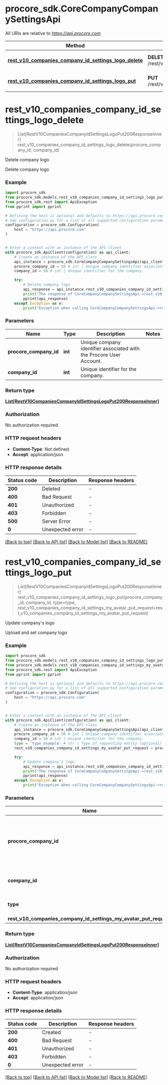 # procore_sdk.CoreCompanyCompanySettingsApi

All URIs are relative to *https://api.procore.com*

Method | HTTP request | Description
------------- | ------------- | -------------
[**rest_v10_companies_company_id_settings_logo_delete**](CoreCompanyCompanySettingsApi.md#rest_v10_companies_company_id_settings_logo_delete) | **DELETE** /rest/v1.0/companies/{company_id}/settings/logo | Delete company logo
[**rest_v10_companies_company_id_settings_logo_put**](CoreCompanyCompanySettingsApi.md#rest_v10_companies_company_id_settings_logo_put) | **PUT** /rest/v1.0/companies/{company_id}/settings/logo | Update company&#39;s logo


# **rest_v10_companies_company_id_settings_logo_delete**
> List[RestV10CompaniesCompanyIdSettingsLogoPut200ResponseInner] rest_v10_companies_company_id_settings_logo_delete(procore_company_id, company_id)

Delete company logo

Delete company logo

### Example


```python
import procore_sdk
from procore_sdk.models.rest_v10_companies_company_id_settings_logo_put200_response_inner import RestV10CompaniesCompanyIdSettingsLogoPut200ResponseInner
from procore_sdk.rest import ApiException
from pprint import pprint

# Defining the host is optional and defaults to https://api.procore.com
# See configuration.py for a list of all supported configuration parameters.
configuration = procore_sdk.Configuration(
    host = "https://api.procore.com"
)


# Enter a context with an instance of the API client
with procore_sdk.ApiClient(configuration) as api_client:
    # Create an instance of the API class
    api_instance = procore_sdk.CoreCompanyCompanySettingsApi(api_client)
    procore_company_id = 56 # int | Unique company identifier associated with the Procore User Account.
    company_id = 56 # int | Unique identifier for the company.

    try:
        # Delete company logo
        api_response = api_instance.rest_v10_companies_company_id_settings_logo_delete(procore_company_id, company_id)
        print("The response of CoreCompanyCompanySettingsApi->rest_v10_companies_company_id_settings_logo_delete:\n")
        pprint(api_response)
    except Exception as e:
        print("Exception when calling CoreCompanyCompanySettingsApi->rest_v10_companies_company_id_settings_logo_delete: %s\n" % e)
```



### Parameters


Name | Type | Description  | Notes
------------- | ------------- | ------------- | -------------
 **procore_company_id** | **int**| Unique company identifier associated with the Procore User Account. | 
 **company_id** | **int**| Unique identifier for the company. | 

### Return type

[**List[RestV10CompaniesCompanyIdSettingsLogoPut200ResponseInner]**](RestV10CompaniesCompanyIdSettingsLogoPut200ResponseInner.md)

### Authorization

No authorization required

### HTTP request headers

 - **Content-Type**: Not defined
 - **Accept**: application/json

### HTTP response details

| Status code | Description | Response headers |
|-------------|-------------|------------------|
**200** | Deleted |  -  |
**400** | Bad Request |  -  |
**401** | Unauthorized |  -  |
**403** | Forbidden |  -  |
**500** | Server Error |  -  |
**0** | Unexpected error |  -  |

[[Back to top]](#) [[Back to API list]](../README.md#documentation-for-api-endpoints) [[Back to Model list]](../README.md#documentation-for-models) [[Back to README]](../README.md)

# **rest_v10_companies_company_id_settings_logo_put**
> List[RestV10CompaniesCompanyIdSettingsLogoPut200ResponseInner] rest_v10_companies_company_id_settings_logo_put(procore_company_id, company_id, type=type, rest_v10_companies_company_id_settings_my_avatar_put_request=rest_v10_companies_company_id_settings_my_avatar_put_request)

Update company's logo

Upload and set company logo

### Example


```python
import procore_sdk
from procore_sdk.models.rest_v10_companies_company_id_settings_logo_put200_response_inner import RestV10CompaniesCompanyIdSettingsLogoPut200ResponseInner
from procore_sdk.models.rest_v10_companies_company_id_settings_my_avatar_put_request import RestV10CompaniesCompanyIdSettingsMyAvatarPutRequest
from procore_sdk.rest import ApiException
from pprint import pprint

# Defining the host is optional and defaults to https://api.procore.com
# See configuration.py for a list of all supported configuration parameters.
configuration = procore_sdk.Configuration(
    host = "https://api.procore.com"
)


# Enter a context with an instance of the API client
with procore_sdk.ApiClient(configuration) as api_client:
    # Create an instance of the API class
    api_instance = procore_sdk.CoreCompanyCompanySettingsApi(api_client)
    procore_company_id = 56 # int | Unique company identifier associated with the Procore User Account.
    company_id = 56 # int | Unique identifier for the company.
    type = 'type_example' # str | Type of requesting entity (optional)
    rest_v10_companies_company_id_settings_my_avatar_put_request = procore_sdk.RestV10CompaniesCompanyIdSettingsMyAvatarPutRequest() # RestV10CompaniesCompanyIdSettingsMyAvatarPutRequest |  (optional)

    try:
        # Update company's logo
        api_response = api_instance.rest_v10_companies_company_id_settings_logo_put(procore_company_id, company_id, type=type, rest_v10_companies_company_id_settings_my_avatar_put_request=rest_v10_companies_company_id_settings_my_avatar_put_request)
        print("The response of CoreCompanyCompanySettingsApi->rest_v10_companies_company_id_settings_logo_put:\n")
        pprint(api_response)
    except Exception as e:
        print("Exception when calling CoreCompanyCompanySettingsApi->rest_v10_companies_company_id_settings_logo_put: %s\n" % e)
```



### Parameters


Name | Type | Description  | Notes
------------- | ------------- | ------------- | -------------
 **procore_company_id** | **int**| Unique company identifier associated with the Procore User Account. | 
 **company_id** | **int**| Unique identifier for the company. | 
 **type** | **str**| Type of requesting entity | [optional] 
 **rest_v10_companies_company_id_settings_my_avatar_put_request** | [**RestV10CompaniesCompanyIdSettingsMyAvatarPutRequest**](RestV10CompaniesCompanyIdSettingsMyAvatarPutRequest.md)|  | [optional] 

### Return type

[**List[RestV10CompaniesCompanyIdSettingsLogoPut200ResponseInner]**](RestV10CompaniesCompanyIdSettingsLogoPut200ResponseInner.md)

### Authorization

No authorization required

### HTTP request headers

 - **Content-Type**: application/json
 - **Accept**: application/json

### HTTP response details

| Status code | Description | Response headers |
|-------------|-------------|------------------|
**200** | Created |  -  |
**400** | Bad Request |  -  |
**401** | Unauthorized |  -  |
**403** | Forbidden |  -  |
**0** | Unexpected error |  -  |

[[Back to top]](#) [[Back to API list]](../README.md#documentation-for-api-endpoints) [[Back to Model list]](../README.md#documentation-for-models) [[Back to README]](../README.md)

